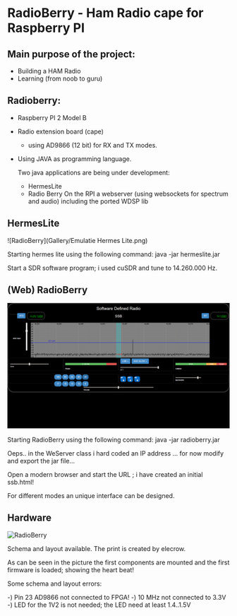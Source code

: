 RadioBerry - Ham Radio cape for Raspberry PI
==============================================

## Main purpose of the project:

- Building a HAM Radio
- Learning (from noob to guru)


## Radioberry:

- Raspberry PI 2 Model B
- Radio extension board (cape)
	- using AD9866 (12 bit)  for RX and TX modes.
- Using JAVA as programming language.

	Two java applications are being under development:
	
	- HermesLite 
	- Radio Berry
		On the RPI a webserver (using websockets for spectrum and audio) including the ported WDSP lib


## HermesLite

![RadioBerry](Gallery/Emulatie Hermes Lite.png)

Starting hermes lite using the following command:  java -jar hermeslite.jar 

Start a SDR software program; i used cuSDR and tune to 14.260.000 Hz.

## (Web) RadioBerry

![RadioBerry](Gallery/WebRadioBerry.png)

Starting RadioBerry using the following command:  java -jar radioberry.jar 

Oeps.. in the WeServer class i hard coded an IP address ... for now modify and export the jar file...


Open a modern browser and start the URL ; i have created an initial ssb.html! 

For different modes an unique interface can be designed.


## Hardware

![RadioBerry](Gallery/radioberry_wip.png)

Schema and layout available. The print is created by elecrow. 

As can be seen in the picture the first components are mounted and the first firmware is loaded; showing the heart beat!

Some schema and layout errors:

-)	Pin 23 AD9866 not connected to FPGA!
-)	10 MHz not connected to 3.3V
-) 	LED for the 1V2 is not needed; the LED need at least 1.4..1.5V

